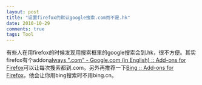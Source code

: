 ```yaml
---
layout: post
title: "设置firefox的默认google搜索.com而不是.hk"
date: 2010-10-29
comments: true
tags: Tool
---
```

有些人在用firefox的时候发现用搜索框里的google搜索会到.hk，很不方便。其实firefox有个addon<a href="https://addons.mozilla.org/en-US/firefox/addon/51000/">always ".com" - Google.com (in English) :: Add-ons for Firefox</a>可以让每次搜索都到.com。另外再推荐一下<a href="https://addons.mozilla.org/en-US/firefox/addon/10434/">Bing :: Add-ons for Firefox</a>，他会让你用bing搜索时不用bing.cn。<br /><blockquote></blockquote><br /><br />
